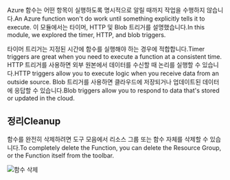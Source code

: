 <span data-ttu-id="66e91-101">Azure 함수는 어떤 항목이 실행하도록 명시적으로 알릴 때까지 작업을 수행하지 않습니다.</span><span class="sxs-lookup"><span data-stu-id="66e91-101">An Azure function won't do work until something explicitly tells it to execute.</span></span> <span data-ttu-id="66e91-102">이 모듈에서는 타이머, HTTP 및 Blob 트리거를 설명했습니다.</span><span class="sxs-lookup"><span data-stu-id="66e91-102">In this module, we explored the timer, HTTP, and blob triggers.</span></span> 

<span data-ttu-id="66e91-103">타이머 트리거는 지정된 시간에 함수를 실행해야 하는 경우에 적합합니다.</span><span class="sxs-lookup"><span data-stu-id="66e91-103">Timer triggers are great when you need to execute a function at a consistent time.</span></span> <span data-ttu-id="66e91-104">HTTP 트리거를 사용하면 외부 원본에서 데이터를 수신할 때 논리를 실행할 수 있습니다.</span><span class="sxs-lookup"><span data-stu-id="66e91-104">HTTP triggers allow you to execute logic when you receive data from an outside source.</span></span> <span data-ttu-id="66e91-105">Blob 트리거를 사용하면 클라우드에 저장되거나 업데이트된 데이터에 응답할 수 있습니다.</span><span class="sxs-lookup"><span data-stu-id="66e91-105">Blob triggers allow you to respond to data that's stored or updated in the cloud.</span></span>

## <a name="cleanup"></a><span data-ttu-id="66e91-106">정리</span><span class="sxs-lookup"><span data-stu-id="66e91-106">Cleanup</span></span>
<span data-ttu-id="66e91-107">함수를 완전히 삭제하려면 도구 모음에서 리소스 그룹 또는 함수 자체를 삭제할 수 있습니다.</span><span class="sxs-lookup"><span data-stu-id="66e91-107">To completely delete the Function, you can delete the Resource Group, or the Function itself from the toolbar.</span></span>

![함수 삭제](../media-drafts/6-delete-function.png)
